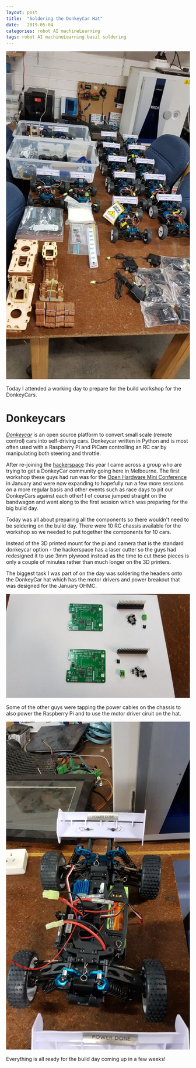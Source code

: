 ```yaml
---
layout: post
title:  "Soldering the DonkeyCar Hat"
date:   2019-05-04
categories: robot AI machineLearning
tags: robot AI machineLearning basil soldering
---
```


![All the cars and components](/images/donkeyCar/solderingDay/02_all_components.jpg)

Today I attended a working day to prepare for the build workshop for the DonkeyCars.

<!--more-->

# Donkeycars

_[Donkeycar][donkeycar]_ is an open source platform to convert small scale (remote control) cars into self-driving cars. Donkeycar written in Python and is most often used with a Raspberry Pi and PiCam controlling an RC car by manipulating both steering and throttle.

After re-joining the [hackerspace][cchs] this year I came across a group who are trying to get a DonkeyCar community going here in Melbourne. The first workshop these guys had run was for the [Open Hardware Mini Conference][ohmc] in January and were now expanding to hopefully run a few more sessions on a more regular basis and other events such as race days to pit our DonkeyCars against each other! I of course jumped straight on the bandwagon and went along to the first session which was preparing for the big build day.

Today was all about preparing all the components so there wouldn't need to be soldering on the build day. There were 10 RC chassis available for the workshop so we needed to put together the components for 10 cars. 

Instead of the 3D printed mount for the pi and camera that is the standard donkeycar option - the hackerspace has a laser cutter so the guys had redesigned it to use 3mm plywood instead as the time to cut these pieces is only a couple of minutes rather than much longer on the 3D printers.

The biggest task I was part of on the day was soldering the headers onto the DonkeyCar hat which has the motor drivers and power breakout that was designed for the January OHMC.

![Parts to be soldered](/images/donkeyCar/solderingDay/01_parts.jpg)

Some of the other guys were tapping the power cables on the chassis to also power the Raspberry Pi and to use the motor driver ciruit on the hat.

![Car with power changed](/images/donkeyCar/solderingDay/03_car_power_changed.jpg)

Everything is all ready for the build day coming up in a few weeks!

[ohmc]: http://www.openhardwareconf.org/wiki/Main_Page
[cchs]: http://www.hackmelbourne.org/
[donkeycar]: https://www.donkeycar.com/
[donkeycar docs]: http://docs.donkeycar.com/
[ohmc instructions]: http://www.openhardwareconf.org/wiki/OHMC2019_Software_instructions
